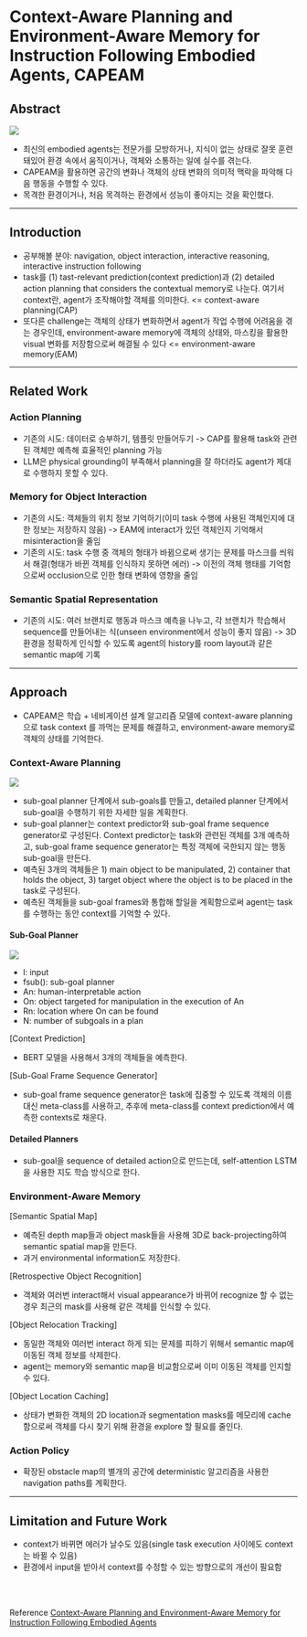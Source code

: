 # Context-Aware Planning and Environment-Aware Memory for Instruction Following Embodied Agents, CAPEAM

## Abstract
![](https://velog.velcdn.com/images/heayounchoi/post/06ad6db1-956b-446d-a3dd-a1c2282d6a77/image.png)
- 최신의 embodied agents는 전문가를 모방하거나, 지식이 없는 상태로 잘못 훈련돼있어 환경 속에서 움직이거나, 객체와 소통하는 일에 실수를 겪는다.
- CAPEAM을 활용하면 공간의 변화나 객체의 상태 변화의 의미적 맥락을 파악해 다음 행동을 수행할 수 있다.
- 목격한 환경이거나, 처음 목격하는 환경에서 성능이 좋아지는 것을 확인했다.
----
## Introduction
- 공부해볼 분야: navigation, object interaction, interactive reasoning, interactive instruction following
- task를 (1) tast-relevant prediction(context prediction)과 (2) detailed action planning that considers the contextual memory로 나눈다. 여기서 context란, agent가 조작해야할 객체를 의미한다.  <= context-aware planning(CAP)
- 또다른 challenge는 객체의 상태가 변화하면서 agent가 작업 수행에 어려움을 겪는 경우인데, environment-aware memory에 객체의 상태와, 마스킹을 활용한 visual 변화를 저장함으로써 해결될 수 있다 <= environment-aware memory(EAM)
----
## Related Work

### Action Planning
- 기존의 시도: 데이터로 승부하기, 템플릿 만들어두기 -> CAP를 활용해 task와 관련된 객체만 예측해 효율적인 planning 가능
- LLM은 physical grounding이 부족해서 planning을 잘 하더라도 agent가 제대로 수행하지 못할 수 있다.

### Memory for Object Interaction
- 기존의 시도: 객체들의 위치 정보 기억하기(이미 task 수행에 사용된 객체인지에 대한 정보는 저장하지 않음) -> EAM에 interact가 있던 객체인지 기억해서 misinteraction을 줄임
- 기존의 시도: task 수행 중 객체의 형태가 바뀜으로써 생기는 문제를 마스크를 씌워서 해결(형태가 바뀐 객체를 인식하지 못하면 에러) -> 이전의 객체 행태를 기억함으로써 occlusion으로 인한 형태 변화에 영향을 줄임

### Semantic Spatial Representation
- 기존의 시도: 여러 브랜치로 행동과 마스크 예측을 나누고, 각 브랜치가 학습해서 sequence를 만들어내는 식(unseen environment에서 성능이 좋지 않음) -> 3D 환경을 정확하게 인식할 수 있도록 agent의 history를 room layout과 같은 semantic map에 기록
----
## Approach
- CAPEAM은 학습 + 네비게이션 설계 알고리즘 모델에 context-aware planning으로 task context
를 까먹는 문제를 해결하고, environment-aware memory로 객체의 상태를 기억한다.

### Context-Aware Planning
![](https://velog.velcdn.com/images/heayounchoi/post/5f3a8ac3-bd54-4fba-9bf6-569556bb92fc/image.png)

- sub-goal planner 단계에서 sub-goals를 만들고, detailed planner 단계에서 sub-goal을 수행하기 위한 자세한 일을 계획한다.
- sub-goal planner는 context predictor와 sub-goal frame sequence generator로 구성된다. Context predictor는 task와 관련된 객체를 3개 예측하고, sub-goal frame sequence generator는 특정 객체에 국한되지 않는 행동 sub-goal을 만든다.
- 예측된 3개의 객체들은 1) main object to be manipulated, 2) container that holds the object, 3) target object where the object is to be placed in the task로 구성된다.
- 예측된 객체들을 sub-goal frames와 통합해 할일을 계획함으로써 agent는 task를 수행하는 동안 context를 기억할 수 있다.

#### Sub-Goal Planner
  
![](https://velog.velcdn.com/images/heayounchoi/post/37a04a41-5b46-46a6-9771-42fbb06d3e71/image.png)

- l: input
- fsub(): sub-goal planner
- An: human-interpretable action
- On: object targeted for manipulation in the execution of An
- Rn: location where On can be found
- N: number of subgoals in a plan

[Context Prediction]
- BERT 모델을 사용해서 3개의 객체들을 예측한다.

[Sub-Goal Frame Sequence Generator]
- sub-goal frame sequence generator은 task에 집중할 수 있도록 객체의 이름 대신 meta-class를 사용하고, 추후에 meta-class를 context prediction에서 예측한 contexts로 채운다.

#### Detailed Planners
- sub-goal을 sequence of detailed action으로 만드는데, self-attention LSTM을 사용한 지도 학습 방식으로 한다.

### Environment-Aware Memory

[Semantic Spatial Map]
- 예측된 depth map들과 object mask들을 사용해 3D로 back-projecting하여 semantic spatial map을 만든다.
- 과거 environmental information도 저장한다.

[Retrospective Object Recognition]
- 객체와 여러번 interact해서  visual appearance가 바뀌어 recognize 할 수 없는 경우 최근의 mask를 사용해 같은 객체를 인식할 수 있다.

[Object Relocation Tracking]
- 동일한 객체와 여러번 interact 하게 되는 문제를 피하기 위해서 semantic map에 이동된 객체 정보를 삭제한다.
- agent는 memory와 semantic map을 비교함으로써 이미 이동된 객체를 인지할 수 있다.

[Object Location Caching]
- 상태가 변화한 객체의 2D location과 segmentation masks를 메모리에 cache함으로써 객체를 다시 찾기 위해 환경을 explore 할 필요를 줄인다.

### Action Policy
- 확장된 obstacle map의 별개의 공간에 deterministic 알고리즘을 사용한 navigation paths를 계획한다.
----
## Limitation and Future Work
- context가 바뀌면 에러가 날수도 있음(single task execution 사이에도 context는 바뀔 수 있음)
- 환경에서 input을 받아서 context를 수정할 수 있는 방향으로의 개선이 필요함 
<br>
<br>

Reference
[Context-Aware Planning and Environment-Aware Memory for Instruction Following Embodied Agents](https://openaccess.thecvf.com/content/ICCV2023/papers/Kim_Context-Aware_Planning_and_Environment-Aware_Memory_for_Instruction_Following_Embodied_Agents_ICCV_2023_paper.pdf)
